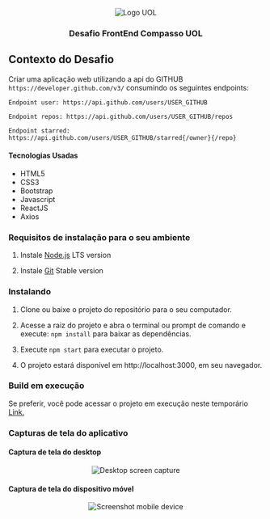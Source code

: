 <p align="center">
  <img align="center" alt="Logo UOL" src="https://githubfinder.compasso.rodrigodacruz.com.br/static/LogoUol.png" />
</p>

<h3 align="center">
  Desafio FrontEnd Compasso UOL
</h3>


## Contexto do Desafio

Criar uma aplicação web utilizando a api do GITHUB `https://developer.github.com/v3/` consumindo os seguintes endpoints:

`Endpoint user: https://api.github.com/users/USER_GITHUB`

`Endpoint repos: https://api.github.com/users/USER_GITHUB/repos`

`Endpoint starred: https://api.github.com/users/USER_GITHUB/starred{/owner}{/repo}`


<h4>Tecnologias Usadas</h4>
<ul>
  <li> HTML5
  <li> CSS3 
  <li> Bootstrap
  <li> Javascript
  <li> ReactJS
  <li> Axios
</ul>

### Requisitos de instalação para o seu ambiente 

1. Instale <a href="https://nodejs.org/en/download/" target="_blank" alt="NodeJS">Node.js</a> LTS version

2. Instale <a href="https://git-scm.com/" target="_blank" alt="Git">Git</a> Stable version


### Instalando

1. Clone ou baixe o projeto do repositório para o seu computador.

2. Acesse a raiz do projeto e abra o terminal ou prompt de comando e execute: `npm install` para baixar as dependências.

3. Execute `npm start` para executar o projeto.

4. O projeto estará disponível em http://localhost:3000, em seu navegador.


### Build em execução

Se preferir, você pode acessar o projeto em execução neste temporário <a href="https://githubfinder.compasso.rodrigodacruz.com.br/" target="_blank" alt="link">Link.</a>


### Capturas de tela do aplicativo


#### Captura de tela do desktop

<p align="center">
  <img align="center" target="_blank" alt="Desktop screen capture" src="https://githubfinder.compasso.rodrigodacruz.com.br/static/screen-1.png"/>
</p>


#### Captura de tela do dispositivo móvel

<p align="center">
  <img align="center" target="_blank" alt="Screenshot mobile device" src="https://githubfinder.compasso.rodrigodacruz.com.br/static/screen-2.png"/>
</p>
